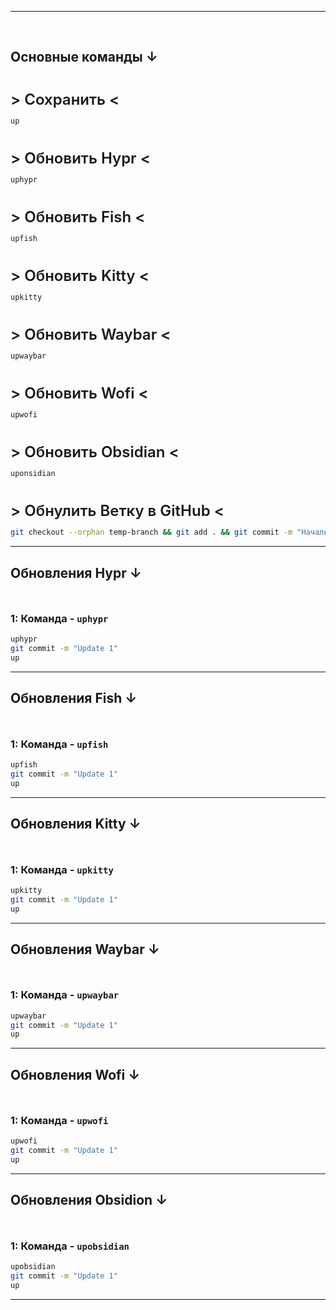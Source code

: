 

----------------------------------------------------------
<br>

## Основные команды ↓
<div style="height: 10px;"></div>

<p style="font-size: 24px; line-height: 0.3; font-weight: 600;">> Сохранить <</p>

```bash
up
```
<div style="height: 10px;"></div>

<p style="font-size: 24px; line-height: 0.3; font-weight: 600;">> Обновить Hypr <</p>

```bash
uphypr
```
<div style="height: 10px;"></div>

<p style="font-size: 24px; line-height: 0.3; font-weight: 600;">> Обновить Fish <</p>

```bash
upfish
```
<div style="height: 10px;"></div>

<p style="font-size: 24px; line-height: 0.3; font-weight: 600;">> Обновить Kitty <</p>

```bash
upkitty
```
<div style="height: 10px;"></div>

<p style="font-size: 24px; line-height: 0.3; font-weight: 600;">> Обновить Waybar <</p>

```bash
upwaybar
```
<div style="height: 10px;"></div>

<p style="font-size: 24px; line-height: 0.3; font-weight: 600;">> Обновить Wofi <</p>

```bash
upwofi
```
<div style="height: 10px;"></div>

<p style="font-size: 24px; line-height: 0.3; font-weight: 600;">> Обновить Obsidian <</p>

```bash
uponsidian
```
<div style="height: 10px;"></div>

<p style="font-size: 24px; line-height: 0.3; font-weight: 600;">> Обнулить Ветку в GitHub <</p>

```bash
git checkout --orphan temp-branch && git add . && git commit -m "Начальная версия" && git branch -D main && git branch -m main && git push --force origin main
```
----------------------------------------------------------

## Обновления Hypr ↓
<div style="height: 10px;"></div>

### 1: Команда - `uphypr` 

```bash
uphypr
git commit -m "Update 1"
up
```

------------------------------------------------------------

## Обновления Fish ↓
<div style="height: 10px;"></div>

### 1: Команда - `upfish` 

```bash
upfish
git commit -m "Update 1"
up
```

------------------------------------------------------------

## Обновления Kitty ↓
<div style="height: 10px;"></div>

### 1: Команда - `upkitty` 

```bash
upkitty
git commit -m "Update 1"
up
```

------------------------------------------------------------

## Обновления Waybar ↓
<div style="height: 10px;"></div>

### 1: Команда - `upwaybar` 

```bash
upwaybar
git commit -m "Update 1"
up
```

------------------------------------------------------------

## Обновления Wofi ↓
<div style="height: 10px;"></div>

### 1: Команда - `upwofi` 

```bash
upwofi
git commit -m "Update 1"
up
```

------------------------------------------------------------

## Обновления Obsidion ↓
<div style="height: 10px;"></div>

### 1: Команда - `upobsidian` 

```bash
upobsidian
git commit -m "Update 1"
up
```
------------------------------------------------------------
